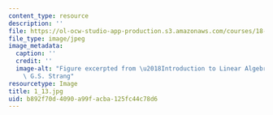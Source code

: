 ```yaml
---
content_type: resource
description: ''
file: https://ol-ocw-studio-app-production.s3.amazonaws.com/courses/18-06sc-linear-algebra-fall-2011/b892f70d4090a99facba125fc44c78d6_1_13.jpg
file_type: image/jpeg
image_metadata:
  caption: ''
  credit: ''
  image-alt: "Figure excerpted from \u2018Introduction to Linear Algebra\u2019 by\
    \ G.S. Strang"
resourcetype: Image
title: 1_13.jpg
uid: b892f70d-4090-a99f-acba-125fc44c78d6
---
```

